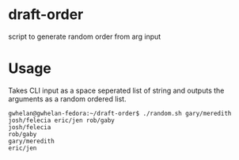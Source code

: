 # draft-order
script to generate random order from arg input

# Usage
Takes CLI input as a space seperated list of string and outputs the arguments as a random ordered list. 

```
gwhelan@gwhelan-fedora:~/draft-order$ ./random.sh gary/meredith josh/felecia eric/jen rob/gaby
josh/felecia
rob/gaby
gary/meredith
eric/jen
```

